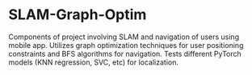 # SLAM-Graph-Optim
Components of project involving SLAM and navigation of users using mobile app. Utilizes graph optimization techniques for user positioning constraints and BFS algorithms for navigation. Tests different PyTorch models (KNN regression, SVC, etc) for localization.
